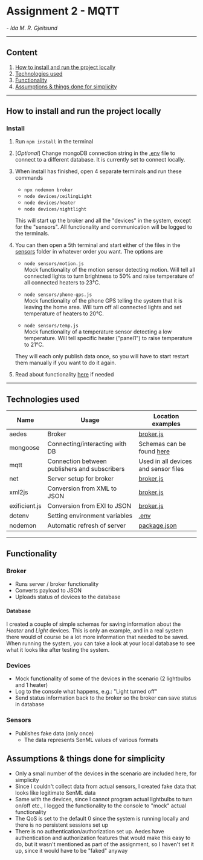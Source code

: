 # Assignment 2 - MQTT

_- Ida M. R. Gjeitsund_

---

## Content

1. [How to install and run the project locally](#how-to-install-and-run-the-project-locally)
2. [Technologies used](#technologies-used)
3. [Functionality](#functionality)
4. [Assumptions & things done for simplicity](#assumptions-&-things-done-for-simplicity)

---

## How to install and run the project locally

### Install

1. Run `npm install` in the terminal
2. [_Optional_] Change mongoDB connection string in the [.env](./.env) file to connect to a different database. It is currently set to connect locally.
3. When install has finished, open 4 separate terminals and run these commands

    - `npx nodemon broker`
    - `node devices/ceilingLight`
    - `node devices/heater`
    - `node devices/nightlight`

    This will start up the broker and all the "devices" in the system, except for the "sensors". All functionality and communication will be logged to the terminals.

4. You can then open a 5th terminal and start either of the files in the [sensors](./sensors) folder in whatever order you want. The options are

    - `node sensors/motion.js`
      <br>Mock functionality of the motion sensor detecting motion. Will tell all connected lights to turn brightness to 50% and raise temperature of all connected heaters to 23℃.

    - `node sensors/phone-gps.js`
      <br>Mock functionality of the phone GPS telling the system that it is leaving the home area. Will turn off all connected lights and set temperature of heaters to 20℃.

    - `node sensors/temp.js`
      <br>Mock functionality of a temperature sensor detecting a low temperature. Will tell specific heater ("panel1") to raise temperature to 21℃.

    They will each only publish data once, so you will have to start restart them manually if you want to do it again.

5. Read about functionality [here](#functionality) if needed

---

## Technologies used

| Name          | Usage                                         | Location examples                     |
| ------------- | --------------------------------------------- | ------------------------------------- |
| aedes         | Broker                                        | [broker.js](./broker.js)              |
| mongoose      | Connecting/interacting with DB                | Schemas can be found [here](./models) |
| mqtt          | Connection between publishers and subscribers | Used in all devices and sensor files  |
| net           | Server setup for broker                       | [broker.js](./broker.js)              |
| xml2js        | Conversion from XML to JSON                   | [broker.js](./broker.js)              |
| exificient.js | Conversion from EXI to JSON                   | [broker.js](./broker.js)              |
| dotenv        | Setting environment variables                 | [.env](./.env)                        |
| nodemon       | Automatic refresh of server                   | [package.json](./package.json)        |

---

## Functionality

### Broker

-   Runs server / broker functionality
-   Converts payload to JSON
-   Uploads status of devices to the database

#### Database

I created a couple of simple schemas for saving information about the _Heater_ and _Light_ devices. This is only an example, and in a real system there would of course be a lot more information that needed to be saved. When running the system, you can take a look at your local database to see what it looks like after testing the system.

### Devices

-   Mock functionality of some of the devices in the scenario (2 lightbulbs and 1 heater)
-   Log to the console what happens, e.g.: "Light turned off"
-   Send status information back to the broker so the broker can save status in database

### Sensors

-   Publishes fake data (only once)
    -   The data represents SenML values of various formats

## Assumptions & things done for simplicity

-   Only a small number of the devices in the scenario are included here, for simplicity
-   Since I couldn't collect data from actual sensors, I created fake data that looks like legitimate SenML data
-   Same with the devices, since I cannot program actual lightbulbs to turn on/off etc., I logged the functionality to the console to "mock" actual functionality
-   The QoS is set to the default 0 since the system is running locally and there is no persistent sessions set up
-   There is no authentication/authorization set up. Aedes have authentication and authorization features that would make this easy to do, but it wasn't mentioned as part of the assignment, so I haven't set it up, since it would have to be "faked" anyway
